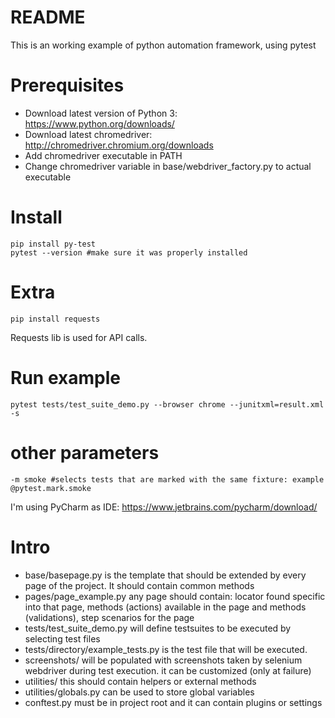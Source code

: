 # README
This is an working example of python automation framework, using pytest

# Prerequisites
- Download latest version of Python 3: https://www.python.org/downloads/
- Download latest chromedriver: http://chromedriver.chromium.org/downloads
- Add chromedriver executable in PATH
- Change chromedriver variable in base/webdriver_factory.py to actual executable

# Install
    pip install py-test
    pytest --version #make sure it was properly installed
    
# Extra
    pip install requests
Requests lib is used for API calls. 
    
# Run example
    pytest tests/test_suite_demo.py --browser chrome --junitxml=result.xml -s
    
# other parameters
    -m smoke #selects tests that are marked with the same fixture: example @pytest.mark.smoke 

I'm using PyCharm as IDE: https://www.jetbrains.com/pycharm/download/

# Intro
- base/basepage.py is the template that should be extended by every page of the project. It should contain common methods
- pages/page_example.py any page should contain: locator found specific into that page, methods (actions) available in the page and methods (validations), step scenarios for the page
- tests/test_suite_demo.py will define testsuites to be executed by selecting test files
- tests/directory/example_tests.py is the test file that will be executed.
- screenshots/ will be populated with screenshots taken by selenium webdriver during test execution. it can be customized (only at failure)
- utilities/ this should contain helpers or external methods
- utilities/globals.py can be used to store global variables
- conftest.py must be in project root and it can contain plugins or settings